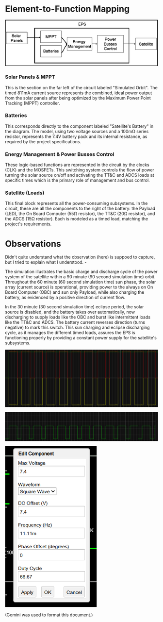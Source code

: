 # **Element-to-Function Mapping**

![ESP](figures/EPS-high-level-block-diagram.png)

### **Solar Panels & MPPT**

This is the section on the far left of the circuit labeled "Simulated Orbit". The timed 811mA current source represents the combined, ideal power output from the solar panels after being optimized by the Maximum Power Point Tracking (MPPT) controller.

### **Batteries**

This corresponds directly to the component labeled "Satellite's Battery" in the diagram. The model, using two voltage sources and a 100mΩ series resistor, represents the 7.4V battery pack and its internal resistance, as required by the project specifications.

### **Energy Management & Power Busses Control**

These logic-based functions are represented in the circuit by the clocks (CLK) and the MOSFETs. This switching system controls the flow of power turning the solar source on/off and activating the TT\&C and ADCS loads at specific times which is the primary role of management and bus control.

### **Satellite (Loads)**

This final block represents all the power-consuming subsystems. In the circuit, these are all the components to the right of the battery: the Payload (LED), the On Board Computer (55Ω resistor), the TT\&C (20Ω resistor), and the ADCS (15Ω resistor). Each is modeled as a timed load, matching the project's requirements.

# **Observations**

Didn't quite understand what the observation (here) is suppoed to capture, but I tried to explain what I understood. -

The simulation illustrates the basic charge and discharge cycle of the power system of the satellite within a 90 minute (90 second simulation time) orbit. Throughout the 60 minute (60 second simulation time) sun phase, the solar array (current source) is operational, providing power to the always on On Board Computer (OBC) and sun only Payload, while also charging the battery, as evidenced by a positive direction of current flow.

In the 30 minute (30 second simulation time) eclipse period, the solar source is disabled, and the battery takes over automatically, now discharging to supply loads like the OBC and burst like intermittent loads like the TT\&C and ADCS. The battery current reverses direction (turns negative) to mark this switch. This sun charging and eclipse discharging cycle, as it manages the different timed loads, assures the EPS is functioning properly by providing a constant power supply for the satellite's subsystems.

![WaveForm](figures/Battery_Waveform.png)

![WaveForm](figures/SOC_Waveform.png)

![Clock](figures/Clock_Config.png)

(Gemini was used to format this document.)